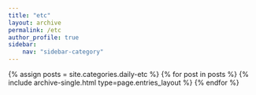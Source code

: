 ```yaml
---
title: "etc"
layout: archive
permalink: /etc
author_profile: true
sidebar:
    nav: "sidebar-category"
---
```



{% assign posts = site.categories.daily-etc %}
{% for post in posts %} {% include archive-single.html type=page.entries_layout %} {% endfor %}